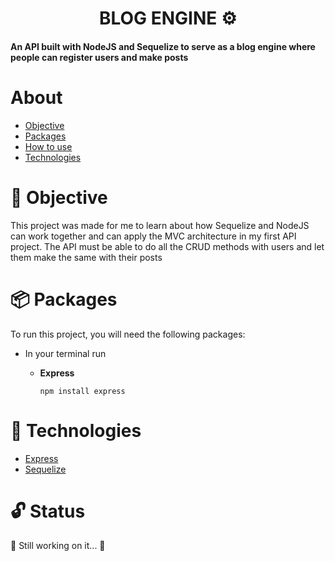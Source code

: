 <h1 align="center">BLOG ENGINE ⚙️</h1>

<h4 align="init">An API built with NodeJS and Sequelize to serve as a blog engine where people can register users and make posts</h4>

About 
=============
* [Objective](https://github.com/thiagodk0/blog-engine#-objective)
* [Packages](https://github.com/thiagodk0/blog-engine#-packages)
* [How to use](#HowToUse)
* [Technologies](#Technologies)

# 🎯 Objective
This project was made for me to learn about how Sequelize and NodeJS can work together and can apply the MVC architecture in my first API project. The API must be able to do all the CRUD methods with users and let them make the same with their posts

# 📦 Packages
To run this project, you will need the following packages: 

* In your terminal run
    
    * **Express**
    
        ``` npm install express ```
        
# 👾 Technologies

* [Express](https://expressjs.com/)
* [Sequelize](https://sequelize.org/)

# 🔓 Status
🚧 Still working on it... 🚧
